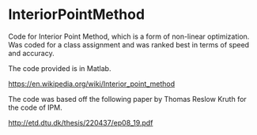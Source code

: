 # InteriorPointMethod

Code for Interior Point Method, which is a form of non-linear optimization. Was coded for a class assignment and was ranked best in terms of speed and accuracy.

The code provided is in Matlab.

https://en.wikipedia.org/wiki/Interior_point_method

The code was based off the following paper by Thomas Reslow Kruth for the code of IPM.

http://etd.dtu.dk/thesis/220437/ep08_19.pdf
